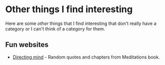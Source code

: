 # Other things I find interesting
Here are some _other_ things that I find interesting that don't really have a category or I can't think of a category for them.

## Fun websites
- [Directing mind](http://directingmind.com/) - Random quotes and chapters from Meditations book.